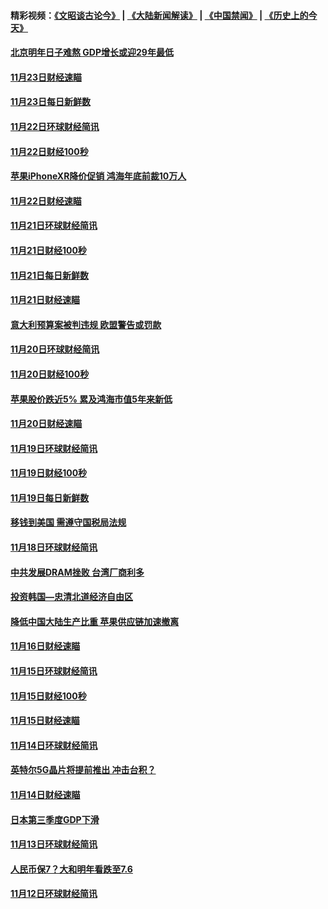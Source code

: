 #### 精彩视频：[《文昭谈古论今》](https://github.com/gfw-breaker/wenzhao/blob/master/README.md?t=11251232) | [《大陆新闻解读》](https://github.com/gfw-breaker/ntdtv-comedy/blob/master/README.md?t=11251232) | [《中国禁闻》](https://github.com/gfw-breaker/ntdtv-news/blob/master/README.md?t=11251232) | [《历史上的今天》](https://github.com/gfw-breaker/today-in-history/blob/master/README.md?t=11251232) 

#### [北京明年日子难熬  GDP增长或迎29年最低](../pages/news208/a1400727.md?t=11251232) 

#### [11月23日财经速瞄](../pages/news208/a1400579.md?t=11251232) 

#### [11月23日每日新鲜数](../pages/news208/a1400561.md?t=11251232) 

#### [11月22日环球财经简讯](../pages/news208/a1400540.md?t=11251232) 

#### [11月22日财经100秒](../pages/news208/a1400521.md?t=11251232) 

#### [苹果iPhoneXR降价促销  鸿海年底前裁10万人](../pages/news208/a1400490.md?t=11251232) 

#### [11月22日财经速瞄](../pages/news208/a1400437.md?t=11251232) 

#### [11月21日环球财经简讯](../pages/news208/a1400399.md?t=11251232) 

#### [11月21日财经100秒](../pages/news208/a1400374.md?t=11251232) 

#### [11月21日每日新鲜数](../pages/news208/a1400288.md?t=11251232) 

#### [11月21日财经速瞄](../pages/news208/a1400286.md?t=11251232) 

#### [意大利预算案被判违规 欧盟警告或罚款](../pages/news208/a1400280.md?t=11251232) 

#### [11月20日环球财经简讯](../pages/news208/a1400248.md?t=11251232) 

#### [11月20日财经100秒](../pages/news208/a1400231.md?t=11251232) 

#### [苹果股价跌近5% 累及鸿海市值5年来新低](../pages/news208/a1400185.md?t=11251232) 

#### [11月20日财经速瞄](../pages/news208/a1400144.md?t=11251232) 

#### [11月19日环球财经简讯](../pages/news208/a1400102.md?t=11251232) 

#### [11月19日财经100秒](../pages/news208/a1400084.md?t=11251232) 

#### [11月19日每日新鲜数](../pages/news208/a1399985.md?t=11251232) 

#### [移钱到美国 需遵守国税局法规](../pages/news208/a1399928.md?t=11251232) 

#### [11月18日环球财经简讯](../pages/news208/a1399951.md?t=11251232) 

#### [中共发展DRAM挫败 台湾厂商利多](../pages/news208/a1399927.md?t=11251232) 

#### [投资韩国—忠清北道经济自由区](../pages/news208/a1399857.md?t=11251232) 

#### [降低中国大陆生产比重 苹果供应链加速撤离](../pages/news208/a1399810.md?t=11251232) 

#### [11月16日财经速瞄](../pages/news208/a1399651.md?t=11251232) 

#### [11月15日环球财经简讯](../pages/news208/a1399607.md?t=11251232) 

#### [11月15日财经100秒](../pages/news208/a1399597.md?t=11251232) 

#### [11月15日财经速瞄](../pages/news208/a1399510.md?t=11251232) 

#### [11月14日环球财经简讯](../pages/news208/a1399463.md?t=11251232) 

#### [英特尔5G晶片将提前推出 冲击台积？](../pages/news208/a1399449.md?t=11251232) 

#### [11月14日财经速瞄](../pages/news208/a1399351.md?t=11251232) 

#### [日本第三季度GDP下滑](../pages/news208/a1399321.md?t=11251232) 

#### [11月13日环球财经简讯](../pages/news208/a1399307.md?t=11251232) 

#### [人民币保7？大和明年看跌至7.6](../pages/news208/a1399186.md?t=11251232) 

#### [11月12日环球财经简讯](../pages/news208/a1399165.md?t=11251232) 

